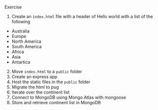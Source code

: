 Exercise

1. Create an `index.html` file with a header of Hello world with a list of the following
  - Australia
  - Europe
  - North America
  - South America
  - Africa
  - Asia
  - Antartica
2. Move `index.html` to a `public` folder
3. Create an express app
4. Host the static files in the `public` folder
5. Migrate the html to pug
6. Iterate over the continent list
7. Connect to MongoDB using Mongo Atlas with mongoose
8. Store and retrieve continent list in MongoDB
